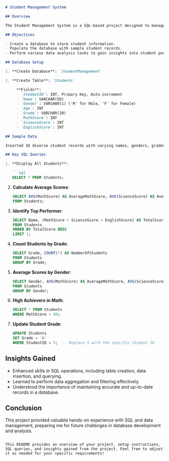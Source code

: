 
```markdown
# Student Management System

## Overview

The Student Management System is a SQL-based project designed to manage and analyze student performance data. This project provides practical experience in SQL database creation, data manipulation, and analysis.

## Objectives

- Create a database to store student information.
- Populate the database with sample student records.
- Perform various data analysis tasks to gain insights into student performance.

## Database Setup

1. **Create Database**: `StudentManagement`

2. **Create Table**: `Students`

   - **Fields**:
     - `StudentID`: INT, Primary Key, Auto-increment
     - `Name`: VARCHAR(50)
     - `Gender`: VARCHAR(1) ('M' for Male, 'F' for Female)
     - `Age`: INT
     - `Grade`: VARCHAR(10)
     - `MathScore`: INT
     - `ScienceScore`: INT
     - `EnglishScore`: INT

## Sample Data

Inserted 10 diverse student records with varying names, genders, grades, and scores in Math, Science, and English.

## Key SQL Queries

1. **Display All Students**:

   ```sql
   SELECT * FROM Students;
   ```

2. **Calculate Average Scores**:

   ```sql
   SELECT AVG(MathScore) AS AverageMathScore, AVG(ScienceScore) AS AverageScienceScore, AVG(EnglishScore) AS AverageEnglishScore 
   FROM Students;
   ```

3. **Identify Top Performer**:

   ```sql
   SELECT Name, (MathScore + ScienceScore + EnglishScore) AS TotalScore 
   FROM Students 
   ORDER BY TotalScore DESC 
   LIMIT 1;
   ```

4. **Count Students by Grade**:

   ```sql
   SELECT Grade, COUNT(*) AS NumberOfStudents 
   FROM Students 
   GROUP BY Grade;
   ```

5. **Average Scores by Gender**:

   ```sql
   SELECT Gender, AVG(MathScore) AS AverageMathScore, AVG(ScienceScore) AS AverageScienceScore, AVG(EnglishScore) AS AverageEnglishScore 
   FROM Students 
   GROUP BY Gender;
   ```

6. **High Achievers in Math**:

   ```sql
   SELECT * FROM Students 
   WHERE MathScore > 80;
   ```

7. **Update Student Grade**:

   ```sql
   UPDATE Students 
   SET Grade = 'A' 
   WHERE StudentID = 5;  -- Replace 5 with the specific Student ID
   ```

## Insights Gained

- Enhanced skills in SQL operations, including table creation, data insertion, and querying.
- Learned to perform data aggregation and filtering effectively.
- Understood the importance of maintaining accurate and up-to-date records in a database.

## Conclusion

This project provided valuable hands-on experience with SQL and data management, preparing me for future challenges in database development and analysis.
```

This README provides an overview of your project, setup instructions, SQL queries, and insights gained from the project. Feel free to adjust it as needed for your specific requirements!
